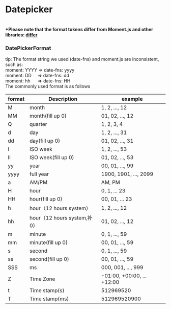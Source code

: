 # Datepicker

####   <br />*Please note that the format tokens differ from Moment.js and other libraries: [differ](https://github.com/date-fns/date-fns/blob/master/docs/unicodeTokens.md)

<example />

<apis />

### DatePickerFormat

tip: The format string we used (date-fns) and moment.js are inconsistent, such as:<br />
moment: YYYY  => date-fns: yyyy <br />
moment: DD&nbsp;&nbsp;&nbsp;&nbsp; => date-fns: dd <br />
moment: hh&nbsp;&nbsp;&nbsp;&nbsp;&nbsp;  => date-fns: HH<br />
The commonly used format is as follows

| format | Description | example |
| --- | --- | --- |
|	M	| month | 1, 2, ..., 12 |
| MM | month(fill up 0) | 01, 02, ..., 12 |
| Q | quarter | 1, 2, 3, 4 |
| d | day |	1, 2, ..., 31
| dd | day(fill up 0) |	01, 02, ..., 31 |
| I | ISO week | 1, 2, ..., 53 |
| II | ISO week(fill up 0) | 01, 02, ..., 53 |
| yy | year | 00, 01, ..., 99 |
| yyyy | full year | 1900, 1901, ..., 2099 |
| a | AM/PM | AM, PM |
| H | hour | 0, 1, ... 23 |
| HH | hour(fill up 0) | 00, 01, ... 23 |
| h | hour（12 hours system） | 1, 2, ..., 12 |
| hh | hour（12 hours system,补0） | 01, 02, ..., 12 |
| m | minute | 0, 1, ..., 59 |
| mm | minute(fill up 0) | 00, 01, ..., 59 |
| s | second | 0, 1, ..., 59 |
| ss | second(fill up 0) | 00, 01, ..., 59 |
| SSS | ms | 000, 001, ..., 999 |
| Z | Time Zone | -01:00, +00:00, ... +12:00 |
| t | Time stamp(s) |	512969520 |
| T | Time stamp(ms) | 512969520900 |
